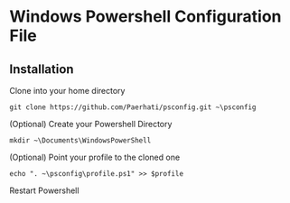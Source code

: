 # Windows Powershell Configuration File
## Installation

Clone into your home directory

    git clone https://github.com/Paerhati/psconfig.git ~\psconfig

(Optional) Create your Powershell Directory

    mkdir ~\Documents\WindowsPowerShell

(Optional) Point your profile to the cloned one

    echo ". ~\psconfig\profile.ps1" >> $profile

Restart Powershell

